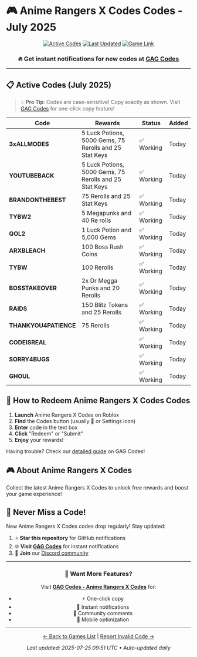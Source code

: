 # 🎮 Anime Rangers X Codes Codes - July 2025

<div align="center">

[![Active Codes](https://img.shields.io/badge/Active%20Codes-13-brightgreen)](https://gagcodes.com/roblox/anime-rangers-x)
[![Last Updated](https://img.shields.io/badge/Last%20Updated-Today-orange)](https://gagcodes.com/roblox/anime-rangers-x)
[![Game Link](https://img.shields.io/badge/Play-Anime%20Rangers%20X%20Codes-red)](https://www.roblox.com/games/)

### 🔥 **Get instant notifications for new codes at [GAG Codes](https://gagcodes.com/roblox/anime-rangers-x)**

</div>

---

## 📋 Active Codes (July 2025)

> 💡 **Pro Tip**: Codes are case-sensitive! Copy exactly as shown. Visit [GAG Codes](https://gagcodes.com/roblox/anime-rangers-x) for one-click copy feature!

| Code | Rewards | Status | Added |
|------|---------|--------|-------|
| **3xALLMODES** | 5 Luck Potions, 5000 Gems, 75 Rerolls and 25 Stat Keys | ✅ Working | Today |
| **YOUTUBEBACK** | 5 Luck Potions, 5000 Gems, 75 Rerolls and 25 Stat Keys | ✅ Working | Today |
| **BRANDONTHEBEST** | 75 Rerolls and 25 Stat Keys | ✅ Working | Today |
| **TYBW2** | 5 Megapunks and 40 Re rolls | ✅ Working | Today |
| **QOL2** | 1 Luck Potion and 5,000 Gems | ✅ Working | Today |
| **ARXBLEACH** | 100 Boss Rush Coins | ✅ Working | Today |
| **TYBW** | 100 Rerolls | ✅ Working | Today |
| **BOSSTAKEOVER** | 2x Dr Megga Punks and 20 Rerolls | ✅ Working | Today |
| **RAIDS** | 150 Blitz Tokens and 25 Rerolls | ✅ Working | Today |
| **THANKYOU4PATIENCE** | 75 Rerolls | ✅ Working | Today |
| **CODEISREAL** |  | ✅ Working | Today |
| **SORRY4BUGS** |  | ✅ Working | Today |
| **GHOUL** |  | ✅ Working | Today |


## 📖 How to Redeem Anime Rangers X Codes Codes

1. **Launch** Anime Rangers X Codes on Roblox
2. **Find** the Codes button (usually 🎁 or Settings icon)
3. **Enter** code in the text box
4. **Click** "Redeem" or "Submit"
5. **Enjoy** your rewards!

Having trouble? Check our [detailed guide](https://gagcodes.com/roblox/anime-rangers-x#how-to-redeem) on GAG Codes!

## 🎮 About Anime Rangers X Codes

Collect the latest Anime Rangers X Codes to unlock free rewards and boost your game experience!

## 🔔 Never Miss a Code!

New Anime Rangers X Codes codes drop regularly! Stay updated:

1. ⭐ **Star this repository** for GitHub notifications
2. 🌐 **Visit [GAG Codes](https://gagcodes.com/roblox/anime-rangers-x)** for instant notifications
3. 💬 **Join** our [Discord community](https://gagcodes.com/discord)

---

<div align="center">

### 🚀 Want More Features?

Visit [**GAG Codes - Anime Rangers X Codes**](https://gagcodes.com/roblox/anime-rangers-x) for:
- ⚡ One-click copy
- 🔔 Instant notifications  
- 💬 Community comments
- 📱 Mobile optimization

---

[← Back to Games List](README.md) | [Report Invalid Code →](https://github.com/yourusername/roblox-codes-directory/issues)

*Last updated: 2025-07-25 09:51 UTC • Auto-updated daily*

</div>